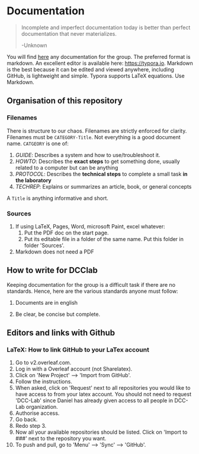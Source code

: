 # Documentation
> Incomplete and imperfect documentation today is better than perfect documentation that never materializes.
>
> -Unknown



You will find [here](https://github.com/DCC-Lab/Documentation) any documentation for the group. The preferred format is markdown.  An excellent editor is available here: https://typora.io. Markdown is the best because it can be edited and viewed anywhere, including GitHub, is lightweight and simple. Typora supports LaTeX equations. Use Markdown. 

## Organisation of this repository

### Filenames
There is structure to our chaos. Filenames are strictly enforced for clarity. Filenames must be `CATEGORY-Title`. Not everything is a good document name. `CATGEORY` is one of:

1. *GUIDE*: Describes a system and how to use/troubleshoot it.
2. *HOWTO*: Describes the **exact steps** to get something done, usually related to a computer but can be anything
3. *PROTOCOL*: Describes the **technical steps** to complete a small task **in the laboratory**
4. *TECHREP*: Explains or summarizes an article, book, or general concepts

A `Title` is anything informative and short.

### Sources

1. If using LaTeX, Pages, Word, microsoft Paint, excel whatever:
   1.  Put the PDF doc on the start page. 
   2.  Put its editable file in a folder of the same name. Put this folder in folder 'Sources'.
2. Markdown does not need a PDF



## How to write for DCClab

Keeping documentation for the group is a difficult task if there are no standards. Hence, here are the various standards anyone must follow:

1. Documents are in english

2. Be clear, be concise but complete.




## Editors and links with Github

### LaTeX: How to link GitHub to your LaTex account
1. Go to v2.overleaf.com. 
2. Log in with a Overleaf account (not Sharelatex).
3. Click on 'New Project' --> 'Import from GitHub'.
4. Follow the instructions.
5. When asked, click on 'Request' next to all repositories you would like to have access to from your latex account. You should not need to request 'DCC-Lab' since Daniel has already given access to all people in DCC-Lab organization.
6. Authorise access.
7. Go back.
8. Redo step 3. 
9. Now all your available repositories should be listed. Click on 'Import to ###' next to the repository you want.
10. To push and pull, go to 'Menu' --> 'Sync' --> 'GitHub'.
